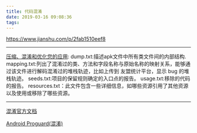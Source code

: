 ```yaml
---
title: 代码混淆
date: 2019-03-16 09:08:36
tags:
---
```

https://www.jianshu.com/p/2fab1510eef8



----


[压缩、混淆和优化您的应用](https://developer.android.google.cn/studio/build/shrink-code.html#top_of_page):
dump.txt:描述apk文件中所有类文件间的内部结构.
mapping.txt:列出了混淆过的类、方法和字段名称与原始名称的映射关系，能够通过该文件进行解码混淆过的堆栈轨迹，比如上传到 友盟统计平台，显示 bug 的堆栈轨迹。
seeds.txt:项目的保留规则确定的入口点的报告。
usage.txt:移除的代码的报告。
resources.txt：此文件包含一些详细信息，如哪些资源引用了其他资源以及使用或移除了哪些资源。


---

[混淆官方文档](https://www.guardsquare.com/en/products/proguard/manual)


[Android Proguard(混淆)](https://www.jianshu.com/p/60e82aafcfd0)
